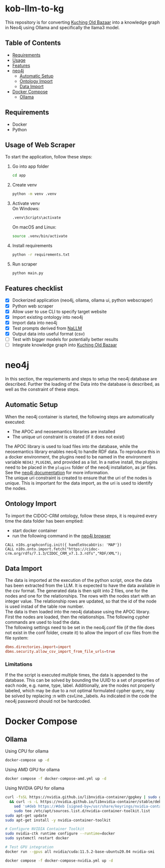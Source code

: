 # kob-llm-to-kg
This repository is for converting [Kuching Old Bazaar](https://kcholdbazaar.com/) into a knowledge graph in Neo4j using Ollama and specifically the llama3 model.

## Table of Contents
- [Requirements](#requirements)
- [Usage](#usage)
- [Features](#features-checklist)
- [neo4j](#neo4j)
  - [Automatic Setup](#automatic-setup)
  - [Ontology Import](#ontology-import)
  - [Data Import](#data-import)
- [Docker Compose](#docker-compose)
  - [Ollama](#ollama)

## Requirements
- Docker
- Python

## Usage of Web Scraper
To start the application, follow these steps:
1. Go into app folder
   ```sh
   cd app
   ```
3. Create venv
    ```sh
    python -m venv .venv
    ```
4. Activate venv \
    On Windows:
    ```sh
    .venv\Scripts\activate
    ```
   On macOS and Linux:
   ```sh
   source .venv/bin/activate
   ```
6. Install requirements
   ```sh
   python -r requirements.txt
   ```
7. Run scraper
    ```sh
    python main.py
    ```

## Features checklist
- [x] Dockerized application (neo4j, ollama, ollama ui, python webscraper)
- [x] Python web scraper
- [x] Allow user to use CLI to specify target website
- [x] Import existing ontology into neo4j
- [x] Import data into neo4j
- [x] Test prompts derived from [NaLLM](https://github.com/neo4j/NaLLM)
- [x] Output data into useful format (csv) 
- [ ] Test with bigger models for potentially better results
- [ ] Integrate knowledge graph into [Kuching Old Bazaar](https://kcholdbazaar.com/)

# neo4j 

In this section, the requriements and steps to setup the neo4j database are described. Further the loading of the Data into the database is described, as well as the constraint of these steps.

## Automatic Setup

When the neo4j container is started, the following steps are automatically executed:
- The APOC and neosemantics libraries are installed
- The unique uri constraint is created (if it does not exist)

The APOC library is used to load files into the database, while the neosemantics library enables neo4j to handle RDF data. To reproduce this in a docker environment, the plugins need to be named in the environment variable `NEO4J_PLUGINS`, and provided as a list. In a native install, the plugins need to be placed in the `plugins` folder of the neo4j installation, as jar files. See the [neo4j documentation](https://neo4j.com/docs/operations-manual/current/configuration/plugins/) for more information.  
The unique uri constraint is created to ensure that the uri of the nodes is unique. This is important for the data import, as the uri is used to identify the nodes.

## Ontology Import

To import the CIDOC-CRM ontology, follow these steps, it is required every time the data folder has been emptied:
- start docker container
- run the following command in the [neo4j browser](https://neo4j.com/docs/browser-manual/current/about-browser/)

``` cypher
CALL n10s.graphconfig.init({ handleVocabUris: 'MAP'})
CALL n10s.onto.import.fetch("https://cidoc-crm.org/rdfs/7.1.3/CIDOC_CRM_v7.1.3.rdfs","RDF/XML");
```

## Data Import

The data is imported at the execution of the python script, once the data has been extracted from the LLM. It is expected to have the data available in the csv format. The generated data is then split into 2 files, one for the nodes and one for the relationships. The rows with the nodes start with an integer value. The relationship rows are updated, so that the id of the node is used instad of the table row number.  
The data is then loaded into the neo4j database using the APOC library. First the nodes are loaded, then the relationships. The following cypher commands are used to load the data.  
The following settings need to be set in the neo4j.conf file (if the file does not exist in the conf folder, create it) to allow the import of csv files from the file system:

```conf
dbms.directories.import=import
dbms.security.allow_csv_import_from_file_urls=true
```

### Limitations
If the the script is executed multiple times, the data is appended to the database. This can be solved by bounding the UUID to a set of properties of each node, e.g. name, type, label. Additionally, are the nodes not properly labeled, which may be due to a not optimal formulated cypher query, may be solved by replacing :n with csvLine._labels. As indicated in the code the neo4j password should not be hardcoded.

# Docker Compose
## Ollama
Using CPU for ollama
``` bash
docker-compose up -d
```

Using AMD GPU for ollama
``` bash
docker compose -f docker-compose-amd.yml up -d
```

Using NVIDIA GPU for ollama
``` bash
curl -fsSL https://nvidia.github.io/libnvidia-container/gpgkey | sudo gpg --dearmor -o /usr/share/keyrings/nvidia-container-toolkit-keyring.gpg \
  && curl -s -L https://nvidia.github.io/libnvidia-container/stable/deb/nvidia-container-toolkit.list | \
    sed 's#deb https://#deb [signed-by=/usr/share/keyrings/nvidia-container-toolkit-keyring.gpg] https://#g' | \
    sudo tee /etc/apt/sources.list.d/nvidia-container-toolkit.list
sudo apt-get update
sudo apt-get install -y nvidia-container-toolkit

# Configure NVIDIA Container Toolkit
sudo nvidia-ctk runtime configure --runtime=docker
sudo systemctl restart docker

# Test GPU integration
docker run --gpus all nvidia/cuda:11.5.2-base-ubuntu20.04 nvidia-smi

docker compose -f docker-compose-nvidia.yml up -d
```
